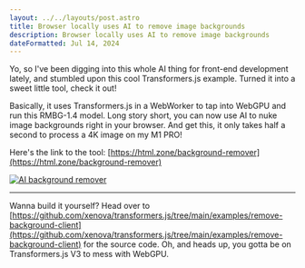 ```yaml
---
layout: ../../layouts/post.astro
title: Browser locally uses AI to remove image backgrounds
description: Browser locally uses AI to remove image backgrounds
dateFormatted: Jul 14, 2024
---
```


Yo, so I've been digging into this whole AI thing for front-end development lately, and stumbled upon this cool Transformers.js example. Turned it into a sweet little tool, check it out!

Basically, it uses Transformers.js in a WebWorker to tap into WebGPU and run this RMBG-1.4 model. Long story short, you can now use AI to nuke image backgrounds right in your browser. And get this, it only takes half a second to process a 4K image on my M1 PRO!

Here's the link to the tool: [https://html.zone/background-remover](https://html.zone/background-remover)

[![AI background remover](https://og-image.html.zone/https://html.zone/background-remover)](https://html.zone/background-remover)

---

Wanna build it yourself? Head over to [https://github.com/xenova/transformers.js/tree/main/examples/remove-background-client](https://github.com/xenova/transformers.js/tree/main/examples/remove-background-client) for the source code. Oh, and heads up, you gotta be on Transformers.js V3 to mess with WebGPU.

